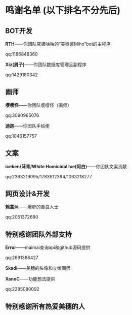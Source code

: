 # 鸣谢名单 (以下排名不分先后)

## BOT开发

**RTH**——你团队究极咕咕的“美穗酱Miho”bot的主程序

qq:1186848360

**Xiz(屑子)**——你团队数据库管理且副程序

qq:1429180342

## 画师

**嘤嘤怪**——你团队嘤嘤怪（画师）

qq:3090965076

**迪迦**——你团队手绘佬

qq:1046157757

## 文案

**iceken/莯青/White Homicidal Ice(阿白)**——你团队文案贡献

qq:2363219095/1783912394/1063218277

## 网页设计&开发

**赖蒿沐**——爆肝的善良人士

qq:2051372680

## 特别感谢团队外部支持

**Error**——maimai查询api和github源码提供

qq:2691386427

**Skadi**——美穗的头像和立绘画师

**XanoC**——功能想法提供

qq:2285080092

## 特别感谢所有热爱美穗的人